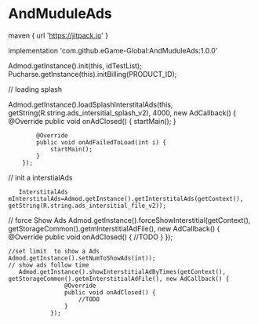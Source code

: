 # AndMuduleAds

maven { url 'https://jitpack.io' }


implementation 'com.github.eGame-Global:AndMuduleAds:1.0.0'


  Admod.getInstance().init(this, idTestList);
  Pucharse.getInstance(this).initBilling(PRODUCT_ID);
  
  
  
  // loading splash
  
   Admod.getInstance().loadSplashInterstitalAds(this, getString(R.string.ads_intersitial_splash_v2), 4000, new AdCallback() {
            @Override
            public void onAdClosed() {
                startMain();
            }

            @Override
            public void onAdFailedToLoad(int i) {
                startMain();
            }
        });
        
        
   // init a interstialAds
       
       InterstitalAds mInterstitalAds=Admod.getInstance().getInterstitalAds(getContext(), getString(R.string.ads_intersitial_file_v2));
       
        
   // force Show Ads
   Admod.getInstance().forceShowInterstitial(getContext(), getStorageCommon().getmInterstitialAdFile(), new AdCallback() {
                    @Override
                    public void onAdClosed() {
                        //TODO
                    }
                });
                
    //set limit  to show a Ads 
    Admod.getInstance().setNumToShowAds(int));
    // show ads follow time
       Admod.getInstance().showInterstitialAdByTimes(getContext(), getStorageCommon().getmInterstitialAdFile(), new AdCallback() {
                    @Override
                    public void onAdClosed() {
                        //TODO
                    }
                });
    
